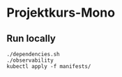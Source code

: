 # Projektkurs-Mono

## Run locally 

```
./dependencies.sh
./observability
kubectl apply -f manifests/
```
